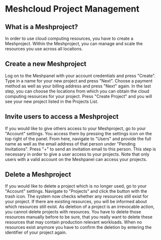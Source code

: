 # Meshcloud Project Management

## What is a Meshproject?

In order to use cloud computing resources, you have to create a Meshproject. Within the Meshproject, you can manage and scale the resources you use across all locations.

## Create a new Meshproject

Log on to the Meshpanel with your account credentials and press "Create". Type in a name for your new project and press "Next". Choose a payment method as well as your billing address and press "Next" again. In the last step, you can choose the locations from which you can obtain the cloud computing resources for your project. Press "Create Project" and you will see your new project listed in the Projects List.

## Invite users to access a Meshproject

If you would like to give others access to your Meshproject, go to your "Account" settings. You access them by pressing the settings icon on the top right of the panel. From here, navigate to "Users" and provide the full name as well as the email address of that person under "Pending Invitations". Press "+" to send an invitation email to this person. This step is necessary in order to give a user access to your projects. Note that only users with a valid account on the Meshpanel can access your projects.

## Delete a Meshproject
If you would like to delete a project which is no longer used, go to your "Account" settings. Navigate to "Projects" and click the button with the trash icon. The system now checks whether any resources still exist for your project. If there are existing resources, you will be informed about which resources still exist. As deletion of a project is an irrevocable action, you cannot delete projects with resources. You have to delete those resources manually before to be sure, that you really want to delete these resources that may contain production relevant workloads. When no resources exist anymore you have to confirm the deletion by entering the identifier of your project again.